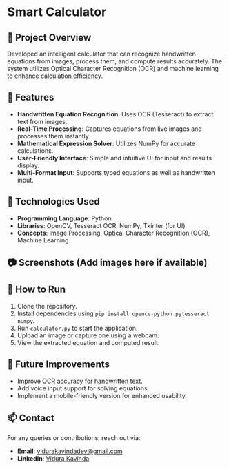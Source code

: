 # Smart Calculator

## 📝 Project Overview
Developed an intelligent calculator that can recognize handwritten equations from images, process them, and compute results accurately. The system utilizes Optical Character Recognition (OCR) and machine learning to enhance calculation efficiency.

## 🔹 Features
- **Handwritten Equation Recognition**: Uses OCR (Tesseract) to extract text from images.
- **Real-Time Processing**: Captures equations from live images and processes them instantly.
- **Mathematical Expression Solver**: Utilizes NumPy for accurate calculations.
- **User-Friendly Interface**: Simple and intuitive UI for input and results display.
- **Multi-Format Input**: Supports typed equations as well as handwritten input.

## 📌 Technologies Used
- **Programming Language**: Python
- **Libraries**: OpenCV, Tesseract OCR, NumPy, Tkinter (for UI)
- **Concepts**: Image Processing, Optical Character Recognition (OCR), Machine Learning

## 📷 Screenshots (Add images here if available)

## 📂 How to Run
1. Clone the repository.
2. Install dependencies using `pip install opencv-python pytesseract numpy`.
3. Run `calculator.py` to start the application.
4. Upload an image or capture one using a webcam.
5. View the extracted equation and computed result.

## 🚀 Future Improvements
- Improve OCR accuracy for handwritten text.
- Add voice input support for solving equations.
- Implement a mobile-friendly version for enhanced usability.

## 📫 Contact
For any queries or contributions, reach out via:
- **Email**: [vidurakavindadev@gmail.com](mailto:vidurakavindadev@gmail.com)
- **LinkedIn**: [Vidura Kavinda](https://www.linkedin.com/in/vidura-kavinda-a76b34204/)

